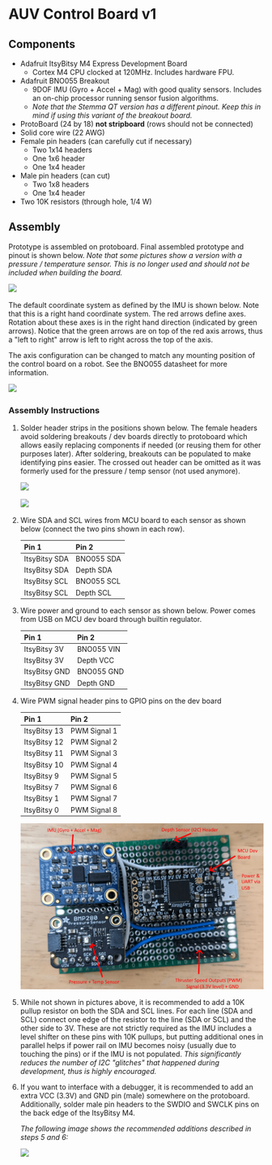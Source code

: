 # AUV Control Board v1

## Components

- Adafruit ItsyBitsy M4 Express Development Board
    - Cortex M4 CPU clocked at 120MHz. Includes hardware FPU.
- Adafruit BNO055 Breakout
    - 9DOF IMU (Gyro + Accel + Mag) with good quality sensors. Includes an on-chip processor running sensor fusion algorithms.
    - *Note that the Stemma QT version has a different pinout. Keep this in mind if using this variant of the breakout board.*
- ProtoBoard (24 by 18) **not stripboard** (rows should not be connected)
- Solid core wire (22 AWG)
- Female pin headers (can carefully cut if necessary)
    - Two 1x14 headers
    - One 1x6 header
    - One 1x4 header
- Male pin headers (can cut)
    - Two 1x8 headers
    - One 1x4 header
- Two 10K resistors (through hole, 1/4 W)


## Assembly

Prototype is assembled on protoboard. Final assembled prototype and pinout is shown below. *Note that some pictures show a version with a pressure / temperature sensor. This is no longer used and should not be included when building the board.*

![](.//prototype_assembled_labeled.png)

The default coordinate system as defined by the IMU is shown below. Note that this is a right hand coordinate system. The red arrows define axes. Rotation about these axes is in the right hand direction (indicated by green arrows). Notice that the green arrows are on top of the red axis arrows, thus a "left to right" arrow is left to right across the top of the axis.

The axis configuration can be changed to match any mounting position of the control board on a robot. See the BNO055 datasheet for more information.

![](.//prototype_axis.png)


### Assembly Instructions

1. Solder header strips in the positions shown below. The female headers avoid soldering breakouts / dev boards directly to protoboard which allows easily replacing components if needed (or reusing them for other purposes later). After soldering, breakouts can be populated to make identifying pins easier. The crossed out header can be omitted as it was formerly used for the pressure / temp sensor (not used anymore).

    ![](.//fritzing_header_pos.png)

    ![](.//prototype_headers.png)

2. Wire SDA and SCL wires from MCU board to each sensor as shown below (connect the two pins shown in each row).

    | Pin 1                      | Pin 2                    |
    | -------------------------- | ------------------------ |
    | ItsyBitsy SDA              | BNO055 SDA               |
    | ItsyBitsy SDA              | Depth SDA                |
    | ItsyBitsy SCL              | BNO055 SCL               |
    | ItsyBitsy SCL              | Depth SCL                |


3. Wire power and ground to each sensor as shown below. Power comes from USB on MCU dev board through builtin regulator.

    | Pin 1                      | Pin 2                    |
    | -------------------------- | ------------------------ |
    | ItsyBitsy 3V               | BNO055 VIN               |
    | ItsyBitsy 3V               | Depth VCC                |
    | ItsyBitsy GND              | BNO055 GND               |
    | ItsyBitsy GND              | Depth GND                |

4. Wire PWM signal header pins to GPIO pins on the dev board

    | Pin 1                      | Pin 2                    |
    | -------------------------- | ------------------------ |
    | ItsyBitsy 13               | PWM Signal 1             |
    | ItsyBitsy 12               | PWM Signal 2             |
    | ItsyBitsy 11               | PWM Signal 3             |
    | ItsyBitsy 10               | PWM Signal 4             |
    | ItsyBitsy 9                | PWM Signal 5             |
    | ItsyBitsy 7                | PWM Signal 6             |
    | ItsyBitsy 1                | PWM Signal 7             |
    | ItsyBitsy 0                | PWM Signal 8             |

    ![](.//prototype_assembled.png)

5. While not shown in pictures above, it is recommended to add a 10K pullup resistor on both the SDA and SCL lines. For each line (SDA and SCL) connect one edge of the resistor to the line (SDA or SCL) and the other side to 3V. These are not strictly required as the IMU includes a level shifter on these pins with 10K pullups, but putting additional ones in parallel helps if power rail on IMU becomes noisy (usually due to touching the pins) or if the IMU is not populated. *This significantly reduces the number of I2C "glitches" that happened during development, thus is highly encouraged.*

6. If you want to interface with a debugger, it is recommended to add an extra VCC (3.3V) and GND pin (male) somewhere on the protoboard. Additionally, solder male pin headers to the SWDIO and SWCLK pins on the back edge of the ItsyBitsy M4.



    *The following image shows the recommended additions described in steps 5 and 6:*

    ![](./extra_additoins.png)
